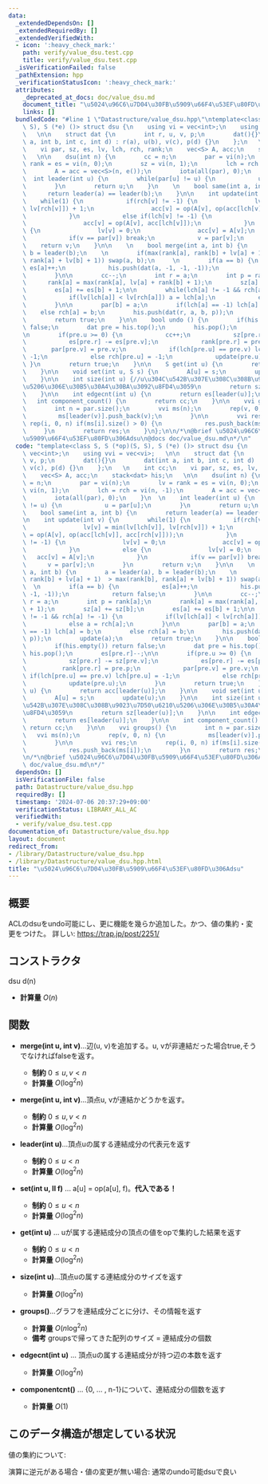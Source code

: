 ```yaml
---
data:
  _extendedDependsOn: []
  _extendedRequiredBy: []
  _extendedVerifiedWith:
  - icon: ':heavy_check_mark:'
    path: verify/value_dsu.test.cpp
    title: verify/value_dsu.test.cpp
  _isVerificationFailed: false
  _pathExtension: hpp
  _verificationStatusIcon: ':heavy_check_mark:'
  attributes:
    _deprecated_at_docs: doc/value_dsu.md
    document_title: "\u5024\u96C6\u7D04\u30FB\u5909\u66F4\u53EF\u80FD\u306Adsu"
    links: []
  bundledCode: "#line 1 \"Datastructure/value_dsu.hpp\"\ntemplate<class S, S (*op)(S,\
    \ S), S (*e) ()> struct dsu {\n    using vi = vec<int>;\n    using vvi = vec<vi>;\
    \   \n\n    struct dat {\n        int r, u, v, p;\n        dat(){}\n        dat(int\
    \ a, int b, int c, int d) : r(a), u(b), v(c), p(d) {}\n    };\n   \n    int cc;\n\
    \    vi par, sz, es, lv, lch, rch, rank;\n    vec<S> A, acc;\n    stack<dat> his;\n\
    \   \n\n    dsu(int n) {\n        cc = n;\n        par = vi(n);\n        lv =\
    \ rank = es = vi(n, 0);\n        sz = vi(n, 1);\n        lch = rch = vi(n, -1);\n\
    \        A = acc = vec<S>(n, e());\n        iota(all(par), 0);\n    }\n  \n  \
    \  int leader(int u) {\n        while(par[u] != u) {\n            u = par[u];\n\
    \        }\n        return u;\n    }\n    \n    bool same(int a, int b) {\n  \
    \      return leader(a) == leader(b);\n    }\n\n    int update(int v) {\n    \
    \    while(1) {\n            if(rch[v] != -1) {\n                lv[v] = min(lv[lch[v]],\
    \ lv[rch[v]]) + 1;\n                acc[v] = op(A[v], op(acc[lch[v]], acc[rch[v]]));\n\
    \            }\n            else if(lch[v] != -1) {\n                lv[v] = 0;\n\
    \                acc[v] = op(A[v], acc[lch[v]]);\n            }\n            else\
    \ {\n                lv[v] = 0;\n                acc[v] = A[v];\n            }\n\
    \            if(v == par[v]) break;\n            v = par[v];\n        }\n    \
    \    return v;\n    }\n\n    \n    bool merge(int a, int b) {\n        a = leader(a),\
    \ b = leader(b);\n    \n        if(max(rank[a], rank[b] + lv[a] + 1)  > max(rank[b],\
    \ rank[a] + lv[b] + 1)) swap(a, b);\n     \n        if(a == b) {\n           \
    \ es[a]++;\n            his.push(dat(a, -1, -1, -1));\n            return false;\n\
    \        }\n\n        cc--;\n        int r = a;\n        int p = rank[a];\n  \
    \      rank[a] = max(rank[a], lv[a] + rank[b] + 1);\n        sz[a] += sz[b];\n\
    \        es[a] += es[b] + 1;\n\n        while(lch[a] != -1 && rch[a] != -1) {\n\
    \            if(lv[lch[a]] < lv[rch[a]]) a = lch[a];\n            else a = rch[a];\n\
    \        }\n\n        par[b] = a;\n        if(lch[a] == -1) lch[a] = b;\n    \
    \    else rch[a] = b;\n        his.push(dat(r, a, b, p));\n        update(a);\n\
    \        return true;\n    }\n\n    bool undo () {\n        if(his.empty()) return\
    \ false;\n        dat pre = his.top();\n        his.pop();\n        es[pre.r]--;\n\
    \n        if(pre.u >= 0) {\n            cc++;\n            sz[pre.r] -= sz[pre.v];\n\
    \            es[pre.r] -= es[pre.v];\n            rank[pre.r] = pre.p;\n     \
    \       par[pre.v] = pre.v;\n            if(lch[pre.u] == pre.v) lch[pre.u] =\
    \ -1;\n            else rch[pre.u] = -1;\n            update(pre.u);\n       \
    \ }\n        return true;\n    }\n\n    S get(int u) {\n        return acc[leader(u)];\n\
    \    }\n\n    void set(int u, S s) {\n        A[u] = s;\n        update(u);\n\
    \    }\n\n    int size(int u) {//u\u304C\u542B\u307E\u308C\u308B\u9023\u7D50\u6210\
    \u5206\u306E\u30B5\u30A4\u30BA\u3092\u8FD4\u3059\n        return sz[leader(u)];\n\
    \    }\n\n    int edgecnt(int u) {\n        return es[leader(u)];\n    }\n\n \
    \   int component_count() {\n        return cc;\n    }\n\n    vvi groups() {\n\
    \        int n = par.size();\n        vvi ms(n);\n        rep(v, 0, n) {\n   \
    \         ms[leader(v)].push_back(v);\n        }\n\n        vvi res;\n       \
    \ rep(i, 0, n) if(ms[i].size() > 0) {\n            res.push_back(ms[i]);\n   \
    \     }\n        return res;\n    }\n};\n\n/*\n@brief \u5024\u96C6\u7D04\u30FB\
    \u5909\u66F4\u53EF\u80FD\u306Adsu\n@docs doc/value_dsu.md\n*/\n"
  code: "template<class S, S (*op)(S, S), S (*e) ()> struct dsu {\n    using vi =\
    \ vec<int>;\n    using vvi = vec<vi>;   \n\n    struct dat {\n        int r, u,\
    \ v, p;\n        dat(){}\n        dat(int a, int b, int c, int d) : r(a), u(b),\
    \ v(c), p(d) {}\n    };\n   \n    int cc;\n    vi par, sz, es, lv, lch, rch, rank;\n\
    \    vec<S> A, acc;\n    stack<dat> his;\n   \n\n    dsu(int n) {\n        cc\
    \ = n;\n        par = vi(n);\n        lv = rank = es = vi(n, 0);\n        sz =\
    \ vi(n, 1);\n        lch = rch = vi(n, -1);\n        A = acc = vec<S>(n, e());\n\
    \        iota(all(par), 0);\n    }\n  \n    int leader(int u) {\n        while(par[u]\
    \ != u) {\n            u = par[u];\n        }\n        return u;\n    }\n    \n\
    \    bool same(int a, int b) {\n        return leader(a) == leader(b);\n    }\n\
    \n    int update(int v) {\n        while(1) {\n            if(rch[v] != -1) {\n\
    \                lv[v] = min(lv[lch[v]], lv[rch[v]]) + 1;\n                acc[v]\
    \ = op(A[v], op(acc[lch[v]], acc[rch[v]]));\n            }\n            else if(lch[v]\
    \ != -1) {\n                lv[v] = 0;\n                acc[v] = op(A[v], acc[lch[v]]);\n\
    \            }\n            else {\n                lv[v] = 0;\n             \
    \   acc[v] = A[v];\n            }\n            if(v == par[v]) break;\n      \
    \      v = par[v];\n        }\n        return v;\n    }\n\n    \n    bool merge(int\
    \ a, int b) {\n        a = leader(a), b = leader(b);\n    \n        if(max(rank[a],\
    \ rank[b] + lv[a] + 1)  > max(rank[b], rank[a] + lv[b] + 1)) swap(a, b);\n   \
    \  \n        if(a == b) {\n            es[a]++;\n            his.push(dat(a, -1,\
    \ -1, -1));\n            return false;\n        }\n\n        cc--;\n        int\
    \ r = a;\n        int p = rank[a];\n        rank[a] = max(rank[a], lv[a] + rank[b]\
    \ + 1);\n        sz[a] += sz[b];\n        es[a] += es[b] + 1;\n\n        while(lch[a]\
    \ != -1 && rch[a] != -1) {\n            if(lv[lch[a]] < lv[rch[a]]) a = lch[a];\n\
    \            else a = rch[a];\n        }\n\n        par[b] = a;\n        if(lch[a]\
    \ == -1) lch[a] = b;\n        else rch[a] = b;\n        his.push(dat(r, a, b,\
    \ p));\n        update(a);\n        return true;\n    }\n\n    bool undo () {\n\
    \        if(his.empty()) return false;\n        dat pre = his.top();\n       \
    \ his.pop();\n        es[pre.r]--;\n\n        if(pre.u >= 0) {\n            cc++;\n\
    \            sz[pre.r] -= sz[pre.v];\n            es[pre.r] -= es[pre.v];\n  \
    \          rank[pre.r] = pre.p;\n            par[pre.v] = pre.v;\n           \
    \ if(lch[pre.u] == pre.v) lch[pre.u] = -1;\n            else rch[pre.u] = -1;\n\
    \            update(pre.u);\n        }\n        return true;\n    }\n\n    S get(int\
    \ u) {\n        return acc[leader(u)];\n    }\n\n    void set(int u, S s) {\n\
    \        A[u] = s;\n        update(u);\n    }\n\n    int size(int u) {//u\u304C\
    \u542B\u307E\u308C\u308B\u9023\u7D50\u6210\u5206\u306E\u30B5\u30A4\u30BA\u3092\
    \u8FD4\u3059\n        return sz[leader(u)];\n    }\n\n    int edgecnt(int u) {\n\
    \        return es[leader(u)];\n    }\n\n    int component_count() {\n       \
    \ return cc;\n    }\n\n    vvi groups() {\n        int n = par.size();\n     \
    \   vvi ms(n);\n        rep(v, 0, n) {\n            ms[leader(v)].push_back(v);\n\
    \        }\n\n        vvi res;\n        rep(i, 0, n) if(ms[i].size() > 0) {\n\
    \            res.push_back(ms[i]);\n        }\n        return res;\n    }\n};\n\
    \n/*\n@brief \u5024\u96C6\u7D04\u30FB\u5909\u66F4\u53EF\u80FD\u306Adsu\n@docs\
    \ doc/value_dsu.md\n*/"
  dependsOn: []
  isVerificationFile: false
  path: Datastructure/value_dsu.hpp
  requiredBy: []
  timestamp: '2024-07-06 20:37:29+09:00'
  verificationStatus: LIBRARY_ALL_AC
  verifiedWith:
  - verify/value_dsu.test.cpp
documentation_of: Datastructure/value_dsu.hpp
layout: document
redirect_from:
- /library/Datastructure/value_dsu.hpp
- /library/Datastructure/value_dsu.hpp.html
title: "\u5024\u96C6\u7D04\u30FB\u5909\u66F4\u53EF\u80FD\u306Adsu"
---
```

## 概要
ACLのdsuをundo可能にし、更に機能を幾らか追加した。かつ、値の集約・変更をつけた。
詳しい: https://trap.jp/post/2251/

## コンストラクタ
dsu d(n)
- **計算量**
    $O(n)$

## 関数

- **merge(int u, int v)**...辺(u, v)を追加する。u, vが非連結だった場合true,そうでなければfalseを返す。
    - **制約**
    $0 \le u, v < n$
    - **計算量**
    $O(\log^2 n)$

- **merge(int u, int v)**...頂点u, vが連結かどうかを返す。
    - **制約**
    $0 \le u, v < n$
    - **計算量**
    $O(\log^2 n)$

- **leader(int u)**...頂点uの属する連結成分の代表元を返す
    - **制約**
    $0 \le u < n$
    - **計算量**
    $O(\log^2 n)$

- **set(int u, ll f)** ... a[u] = op(a[u], f)。**代入である！**
    - **制約**
    $0 \le u < n$
    - **計算量**
    $O(\log^2 n)$

- **get(int u)** ... uが属する連結成分の頂点の値をopで集約した結果を返す
   - **制約**
    $0 \le u < n$
    - **計算量**
    $O(\log^2 n)$

- **size(int u)**...頂点uの属する連結成分のサイズを返す
    - **計算量**
    $O(\log^2 n)$

- **groups()**...グラフを連結成分ごとに分け、その情報を返す
    - **計算量**
    $O(n \log^2 n)$
    - **備考**
    groupsで帰ってきた配列のサイズ = 連結成分の個数
 
- **edgecnt(int u)** ... 頂点uの属する連結成分が持つ辺の本数を返す
    - **計算量**
    $O(\log^2 n)$

- **componentcnt()** ... {0, ... , n-1}について、連結成分の個数を返す
    - **計算量**
    $O(1)$

## このデータ構造が想定している状況
値の集約について: <br>

演算に逆元がある場合・値の変更が無い場合: 通常のundo可能dsuで良い <br>

